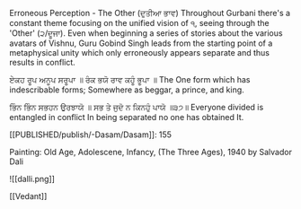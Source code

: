 Erroneous Perception - The Other (ਦੁਤੀਆ ਭਾਵ) Throughout Gurbani there's a constant theme focusing on the unified vision of ੧, seeing through the 'Other' (੨/ਦੂਜਾ). Even when beginning a series of stories about the various avatars of Vishnu, Guru Gobind Singh leads from the starting point of a metaphysical unity which only erroneously appears separate and thus results in conflict. 

ਏਕਹ ਰੂਪ ਅਨੂਪ ਸਰੂਪਾ ॥ ਰੰਕ ਭਯੋ ਰਾਵ ਕਹੂੰ ਭੂਪਾ ॥ 
The One form which has indescribable forms; Somewhere as beggar, a prince, and king. 

ਭਿੰਨ ਭਿੰਨ ਸਭਹਨ ਉਰਝਾਯੋ ॥ ਸਭ ਤੇ ਜੁਦੋ ਨ ਕਿਨਹੁੰ ਪਾਯੋ ॥੩੭॥ 
Everyone divided is entangled in conflict In being separated no one has obtained It. 

[[PUBLISHED/publish/-Dasam/Dasam]]: 155

Painting: Old Age, Adolescene, Infancy, (The Three Ages), 1940 by Salvador Dali

![[dalli.png]]


[[Vedant]]

